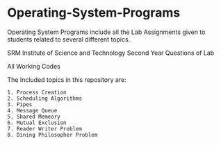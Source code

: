 # Operating-System-Programs
Operating System Programs include all the Lab Assignments given to students related to several different topics.

SRM Institute of Science and Technology
Second Year Questions of Lab

All Working Codes

The Included topics in this repository are:

    1. Process Creation
    2. Scheduling Algorithms
    3. Pipes
    4. Message Queue
    5. Shared Memeory
    6. Mutual Exclusion
    7. Reader Writer Problem
    8. Dining Philosopher Problem
